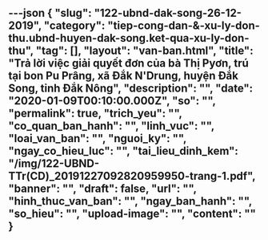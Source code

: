 ---json
{
    "slug": "122-ubnd-dak-song-26-12-2019",
    "category": "tiep-cong-dan-&-xu-ly-don-thu.ubnd-huyen-dak-song.ket-qua-xu-ly-don-thu",
    "tag": [],
    "layout": "van-ban.html",
    "title": "Trả lời việc giải quyết đơn của bà Thị Pyơn, trú tại bon Pu Prâng, xã Đắk N'Drung, huyện Đắk Song, tỉnh Đắk Nông",
    "description": "",
    "date": "2020-01-09T00:10:00.000Z",
    "so": "",
    "permalink": true,
    "trich_yeu": "",
    "co_quan_ban_hanh": "",
    "linh_vuc": "",
    "loai_van_ban": "",
    "nguoi_ky": "",
    "ngay_co_hieu_luc": "",
    "tai_lieu_dinh_kem": "/img/122-UBND-TTr(CD)_20191227092820959950-trang-1.pdf",
    "banner": "",
    "draft": false,
    "url": "",
    "hinh_thuc_van_ban": "",
    "ngay_ban_hanh": "",
    "so_hieu": "",
    "upload-image": "",
    "__content__": ""
}
---
